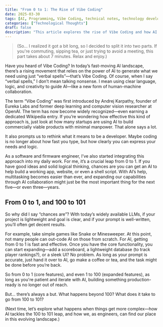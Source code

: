 ```yaml
---
title: "From 0 to 1: The Rise of Vibe Coding"
date: 2025-03-30
tags: [AI, Programming, Vibe Coding, technical notes, technology development]
categories: ["Technological Thoughts"]
draft: false
description: "This article explores the rise of Vibe Coding and how AI is transforming collaborative software development."
---
```


> (So... I realized it got a bit long, so I decided to split it into two parts. If you're commuting, sipping tea, or just trying to avoid a meeting, this part takes about 7 minutes. Relax and enjoy.)

Have you heard of Vibe Coding? In today’s fast-moving AI landscape, there’s a rising movement that relies on the power of AI to generate what we need using just “verbal spells”—that’s Vibe Coding. Of course, when I say “verbal spells,” I don’t mean talking nonsense. I mean using clear language, logic, and creativity to guide AI—like a new form of human-machine collaboration.

The term “Vibe Coding” was first introduced by Andrej Karpathy, founder of Eureka Labs and former deep learning and computer vision researcher at OpenAI. The term has now become widely recognized—even earning a dedicated Wikipedia entry. If you’re wondering how effective this kind of approach is, just look at how many startups are using AI to build commercially viable products with minimal manpower. That alone says a lot. 

It also prompts us to rethink what it means to be a developer. Maybe coding is no longer about how fast you type, but how clearly you can express your needs and logic.

As a software and firmware engineer, I’ve also started integrating this approach into my daily work. For me, it’s a crucial leap from 0 to 1. If you have good ideas and solid logical thinking, chances are you can get an AI to help build a working app, website, or even a shell script. With AI’s help, multitasking becomes easier than ever, and expanding our capabilities through AI collaboration might just be the most important thing for the next five—or even three—years.

## From 0 to 1, and 100 to 101

So why did I say “chances are”? With today’s widely available LLMs, if your project is lightweight and goal is clear, and if your prompt is well-written, you’ll often get decent results.

For example, take simple games like Snake or Minesweeper. At this point, not many people can out-code AI on those from scratch. For AI, getting from 0 to 1 is fast and effective. Once you have the core functionality, you can start expanding—add a scoreboard, a lightweight database (to track player rankings?), or a sleek UI? No problem. As long as your prompt is accurate, just hand it over to AI, go make a coffee or tea, and the task might be done before you’re back.

So from 0 to 1 (core features), and even 1 to 100 (expanded features), as long as you're patient and iterate with AI, building something production-ready is no longer out of reach.

But… there’s always a but. What happens beyond 100? What does it take to go from 100 to 101?

(Next time, let’s explore what happens when things get more complex—how AI tackles the 100 to 101 leap, and how we, as engineers, can find our place in this evolving landscape.)
